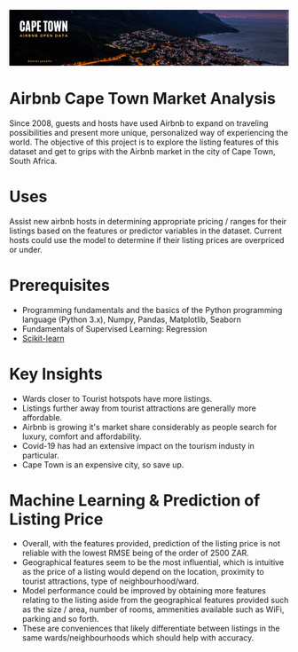 ![airbnb](airbnb.png)

# Airbnb Cape Town Market Analysis

Since 2008, guests and hosts have used Airbnb to expand on traveling possibilities and present more unique, personalized way of experiencing the world. The objective of this project is to explore the listing features of this dataset and get to grips with the Airbnb market in the city of Cape Town, South Africa.

# Uses
Assist new airbnb hosts in determining appropriate pricing / ranges for their listings based on the features or predictor variables in the dataset. Current hosts could use the model to determine if their listing prices are overpriced or under.

# Prerequisites
- Programming fundamentals and the basics of the Python programming language (Python 3.x), Numpy, Pandas, Matplotlib, Seaborn
- Fundamentals of Supervised Learning: Regression
- [Scikit-learn](https://scikit-learn.org/)

# Key Insights
- Wards closer to Tourist hotspots have more listings.
- Listings further away from tourist attractions are generally more affordable.
- Airbnb is growing it's market share considerably as people search for luxury, comfort and affordability.
- Covid-19 has had an extensive impact on the tourism industy in particular.
- Cape Town is an expensive city, so save up.


# Machine Learning & Prediction of Listing Price
- Overall, with the features provided, prediction of the listing price is not reliable with the lowest RMSE being of the order of 2500 ZAR.
- Geographical features seem to be the most influential, which is intuitive as the price of a listing would depend on the location, proximity to tourist attractions, type of neighbourhood/ward.
- Model performance could be improved by obtaining more features relating to the listing aside from the geographical features provided such as the size / area, number of rooms, ammenities available such as WiFi, parking and so forth.
- These are conveniences that likely differentiate between listings in the same wards/neighbourhoods which should help with accuracy.
